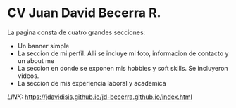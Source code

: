 # CV Juan David Becerra R.
La pagina consta de cuatro grandes secciones:
- Un banner simple
- La seccion de mi perfil. Alli se incluye mi foto, informacion de contacto y un about me
- La seccion en donde se exponen mis hobbies y soft skills. Se incluyeron videos.
- La seccion de mis experiencia laboral y academica

*LINK:* https://jdavidisis.github.io/jd-becerra.github.io/index.html
